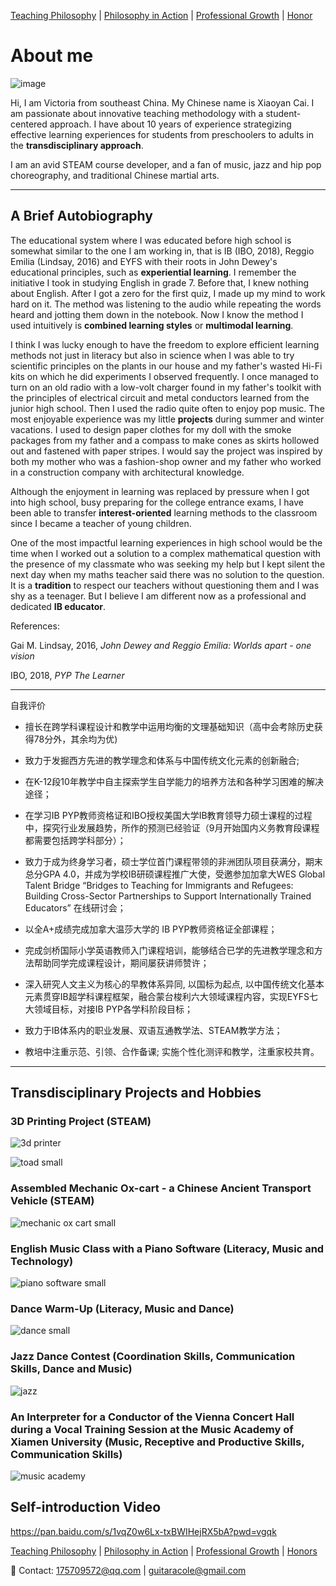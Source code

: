 [Teaching Philosophy](./philosophya.md) | [Philosophy in Action](./teachingandlearning1.md) | [Professional Growth](./professional.md) | [Honor](./professional.md) 

# About me

![image](https://user-images.githubusercontent.com/109213222/183570271-ba42e785-388f-4ece-800a-1dc0c53eaa5c.png)

Hi, I am Victoria from southeast China. My Chinese name is Xiaoyan Cai. I am passionate about innovative teaching methodology with a student-centered approach. I have about 10 years of experience strategizing effective learning experiences for students from preschoolers to adults in the **transdisciplinary approach**.

I am an avid STEAM course developer, and a fan of music, jazz and hip pop choreography, and traditional Chinese martial arts.

---

## A Brief Autobiography

The educational system where I was educated before high school is somewhat similar to the one I am working in, that is IB (IBO, 2018), Reggio Emilia (Lindsay, 2016) and EYFS  with their roots in John Dewey's educational principles, such as **experiential learning**. I remember the initiative I took in studying English in grade 7. Before that, I knew nothing about English. After I got a zero for the first quiz, I made up my mind to work hard on it. The method was listening to the audio while repeating the words heard and jotting them down in the notebook. Now I know the method I used intuitively is **combined learning styles** or **multimodal learning**.

I think I was lucky enough to have the freedom to explore efficient learning methods not just in literacy but also in science when I was able to try scientific principles on the plants in our house and my father's wasted Hi-Fi kits on which he did experiments I observed frequently. I once managed to turn on an old radio with a low-volt charger found in my father's toolkit with the principles of electrical circuit and metal conductors learned from the junior high school. Then I used the radio quite often to enjoy pop music. The most enjoyable experience was my little **projects** during summer and winter vacations. I used to design paper clothes for my doll with the smoke packages from my father and a compass to make cones as skirts hollowed out and fastened with paper stripes. I would say the project was inspired by both my mother who was a fashion-shop owner and my father who worked in a construction company with architectural knowledge.

Although the enjoyment in learning was replaced by pressure when I got into high school, busy preparing for the college entrance exams, I have been able to transfer **interest-oriented** learning methods to the classroom since I became a teacher of young children.

One of the most impactful learning experiences in high school would be the time when I worked out a solution to a complex mathematical question with the presence of my classmate who was seeking my help but I kept silent the next day when my maths teacher said there was no solution to the question. It is a **tradition** to respect our teachers without questioning them and I was shy as a teenager. But I believe I am different now as a professional and dedicated **IB educator**.

References:

Gai M. Lindsay, 2016, _John Dewey and Reggio Emilia: Worlds apart - one vision_

IBO, 2018, _PYP The Learner_

---

自我评价

- 擅长在跨学科课程设计和教学中运用均衡的文理基础知识（高中会考除历史获得78分外，其余均为优)

- 致力于发掘西方先进的教学理念和体系与中国传统文化元素的创新融合;

- 在K-12段10年教学中自主探索学生自学能力的培养方法和各种学习困难的解决途径；

- 在学习IB PYP教师资格证和IBO授权美国大学IB教育领导力硕士课程的过程中，探究行业发展趋势，所作的预测已经验证（9月开始国内义务教育段课程都需要包括跨学科部分）；

- 致力于成为终身学习者，硕士学位首门课程带领的非洲团队项目获满分，期末总分GPA 4.0，并成为学校IB研硕课程推广大使，受邀参加加拿大WES Global Talent Bridge “Bridges to Teaching for Immigrants and Refugees: Building Cross-Sector Partnerships to Support Internationally Trained Educators” 在线研讨会；

- 以全A+成绩完成加拿大温莎大学的 IB PYP教师资格证全部课程；

- 完成剑桥国际小学英语教师入门课程培训，能够结合已学的先进教学理念和方法帮助同学完成课程设计，期间屡获讲师赞许；

- 深入研究人文主义为核心的早教体系异同, 以国标为起点, 以中国传统文化基本元素贯穿IB超学科课程框架，融合蒙台梭利六大领域课程内容，实现EYFS七大领域目标，对接IB PYP各学科阶段目标；

- 致力于IB体系内的职业发展、双语互通教学法、STEAM教学方法；

- 教培中注重示范、引领、合作备课; 实施个性化测评和教学，注重家校共育。

---

## Transdisciplinary Projects and Hobbies

### 3D Printing Project (STEAM)

![3d printer](https://user-images.githubusercontent.com/109213222/179355995-9ea3d0c3-c83d-46fc-90d3-1b53b2af006d.JPG)

![toad small](https://user-images.githubusercontent.com/109213222/179360333-d2746ad5-a655-462b-9dc1-8d780706ee16.PNG)

### Assembled Mechanic Ox-cart - a Chinese Ancient Transport Vehicle (STEAM)

![mechanic ox cart small](https://user-images.githubusercontent.com/109213222/179356034-8443f180-25da-44c1-a271-71205f96ebfe.PNG)

### English Music Class with a Piano Software (Literacy, Music and Technology)

![piano software small](https://user-images.githubusercontent.com/109213222/179356062-52f2d4d5-bbaf-4b33-a024-d015813f846c.PNG)

### Dance Warm-Up (Literacy, Music and Dance)

![dance small](https://user-images.githubusercontent.com/109213222/179379604-f9acb73b-1436-421e-a733-5b89aa94e0ae.PNG)

### Jazz Dance Contest (Coordination Skills, Communication Skills, Dance and Music)

![jazz](https://user-images.githubusercontent.com/109213222/179379810-00be2e32-775c-4c44-bea6-6e3213b04d81.JPG)

### An Interpreter for a Conductor of the Vienna Concert Hall during a Vocal Training Session at the Music Academy of Xiamen University (Music, Receptive and Productive Skills, Communication Skills)

![music academy](https://user-images.githubusercontent.com/109213222/179379911-a865d3f9-fbc7-424d-95d7-368a7c0b2fc6.JPG)

## Self-introduction Video

<https://pan.baidu.com/s/1vqZ0w6Lx-txBWIHejRX5bA?pwd=vgqk>

[Teaching Philosophy](./philosophya.md) | [Philosophy in Action](./teachingandlearning1.md) | [Professional Growth](./professional.md) | [Honors](./professional.md)

📧 Contact:
<175709572@qq.com> | <guitaracole@gmail.com>
